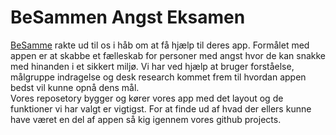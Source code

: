 # BeSammen Angst Eksamen

[BeSamme](https://besammen.com) rakte ud til os i håb om at få hjælp til deres app. Formålet med appen er at skabbe et fælleskab for personer med angst hvor de kan snakke med hinanden i et sikkert miljø.
Vi har ved hjælp at bruger forståelse, målgruppe indragelse og desk research kommet frem til hvordan appen bedst vil kunne opnå dens mål.  
Vores reposetory bygger og kører vores app med det layout og de funktioner vi har valgt er vigtigst. For at finde ud af hvad der ellers kunne have været en del af appen så kig igennem vores github projects.
